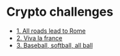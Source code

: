 # Crypto challenges

- [1. All roads lead to Rome](./1.%20All%20roads%20lead%20to%20Rome)
- [2. Viva la france](./2.%20Viva%20la%20france)
- [3. Baseball, softball, all ball](./3.%20Baseball,%20softball,%20all%20ball)
